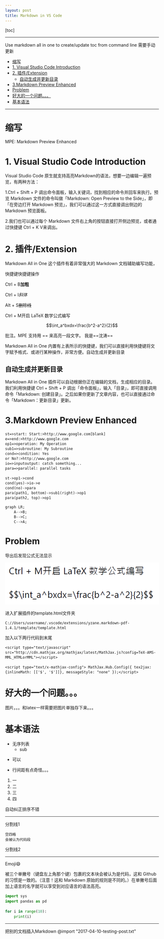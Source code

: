 ```yaml
---
layout: post
title: Markdown in VS Code
---
```


[toc]

---
Use markdown all in one to create/update toc from command line
需要手动更新
- [缩写](#%e7%bc%a9%e5%86%99)
- [1. Visual Studio Code Introduction](#1-visual-studio-code-introduction)
- [2. 插件/Extension](#2-%e6%8f%92%e4%bb%b6extension)
  - [自动生成并更新目录](#%e8%87%aa%e5%8a%a8%e7%94%9f%e6%88%90%e5%b9%b6%e6%9b%b4%e6%96%b0%e7%9b%ae%e5%bd%95)
- [3.Markdown Preview Enhanced](#3markdown-preview-enhanced)
- [Problem](#problem)
- [好大的一个问题。。。](#%e5%a5%bd%e5%a4%a7%e7%9a%84%e4%b8%80%e4%b8%aa%e9%97%ae%e9%a2%98)
- [基本语法](#%e5%9f%ba%e6%9c%ac%e8%af%ad%e6%b3%95)


---
# 缩写

MPE: Markdown Preview Enhanced

# 1. Visual Studio Code Introduction
Visual Studio Code 原生就支持高亮Markdown的语法，想要一边编辑一遍预览，有两种方法：

1.Ctrl + Shift + P 调出命令面板，输入关键词，找到相应的命令并回车来执行。预览 Markdown 文件的命令叫做「Markdown: Open Preview to the Side」，即「在旁边打开 Markdown 预览」，我们可以通过这一方式直接调出侧边的 Markdown 预览面板。

2.我们也可以通过每个 Markdown 文件右上角的按钮直接打开侧边预览，或者通过快捷键 Ctrl + K V来调出。
# 2. 插件/Extension
Markdown All in One 这个插件有着非常强大的 Markdown 文档辅助编写功能，

快捷键快捷键操作

Ctrl + B**加粗**

Ctrl + I*斜体*

Alt + S~~删除线~~

Ctrl + M开启 LaTeX 数学公式编写

$$\int_a^bxdx=\frac{b^2-a^2}{2}$$

批注。MPE 支持用 == 来高亮一段文字。
我是==沈涛==

Markdown All in One 内置有上表所示的快捷键，我们可以直接利用快捷键将文字赋予格式、或进行某种操作，非常方便。自动生成并更新目录
## 自动生成并更新目录
Markdown All in One 插件可以自动根据你正在编辑的文档，生成相应的目录。我们利用快捷键 Ctrl + Shift + P 调出「命令面板」，输入「目录」，即可直接调用命令「Markdown: 创建目录」。之后如果你更新了文章内容，也可以直接通过命令「Markdown：更新目录」更新。

# 3.Markdown Preview Enhanced
```flow
st=>start: Start:>http://www.google.com[blank]
e=>end:>http://www.google.com
op1=>operation: My Operation
sub1=>subroutine: My Subroutine
cond=>condition: Yes
or No?:>http://www.google.com
io=>inputoutput: catch something...
para=>parallel: parallel tasks

st->op1->cond
cond(yes)->io->e
cond(no)->para
para(path1, bottom)->sub1(right)->op1
para(path2, top)->op1
```
```mermaid
graph LR;
    A-->B;
    B-->C;
    C-->A;
```
# Problem

导出后发现公式无法显示

![Image 1](formula_error.PNG)

进入扩展插件的template.html文件夹
```
C://Users/username/.vscode/extensions/yzane.markdown-pdf-1.4.1/template/template.html
```

加入以下两行代码到末尾

```
<script type="text/javascript" src="http://cdn.mathjax.org/mathjax/latest/MathJax.js?config=TeX-AMS-MML_HTMLorMML"></script>

<script type="text/x-mathjax-config"> MathJax.Hub.Config({ tex2jax: {inlineMath: [['$', '$']]}, messageStyle: "none" });</script>

```
# 好大的一个问题。。。
图片。。。和latex一样需要把图片单独存下来。。。

# 基本语法
* 无序列表
  * sub
+ 可以
- 行间距有点奇怪。。。

1. 一
2. 二
3. 三
3. 四

自动纠正排序不错

---
分割线1

    空四格
    会被认为代码段
    
分割线2
***
Emoji:smile:

被三个单撇号（键盘左上角那个键）包裹的文本块会被认为是代码，这和 Github 的习惯是一致的。（注意！这和 Markdown 原始的规则是不同的。）在单撇号后面加上语言的名字就可以享受到对应语言的语法高亮。

```python
import sys
import pandas as pd

for i in range(10):
    print(i)
```

---
把别的文档插入Markdown
@import "2017-04-10-testing-post.txt"



<!-- @import "2017-4-11-NDF.md"  -->
